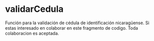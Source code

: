 # validarCedula
Función para la validación de cédula de identificación nicaragüense. 
Si estas interesado en colaborar en este fragmento de codigo. Toda colaboracion es aceptada.
